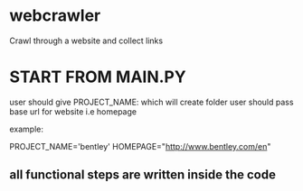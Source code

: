 # webcrawler
Crawl through a website and collect links

# START FROM MAIN.PY
user should give PROJECT_NAME: which will create folder 
user should pass base url for website i.e homepage

example:

PROJECT_NAME='bentley'
HOMEPAGE="http://www.bentley.com/en"

## all functional steps are written inside the code
